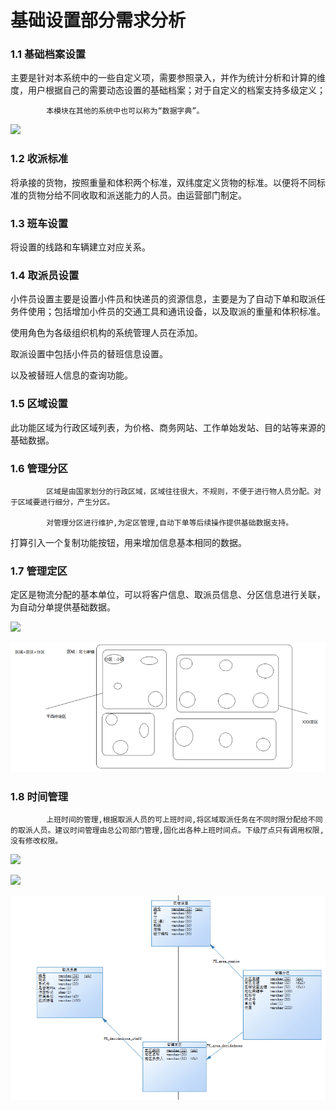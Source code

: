 # 基础设置部分需求分析

### 1.1   基础档案设置

主要是针对本系统中的一些自定义项，需要参照录入，并作为统计分析和计算的维度，用户根据自己的需要动态设置的基础档案；对于自定义的档案支持多级定义；

            本模块在其他的系统中也可以称为“数据字典”。

![](file:////Users/wupan/Library/Group%20Containers/UBF8T346G9.Office/TemporaryItems/msohtmlclip/clip_image002.jpg)

### 1.2   收派标准

将承接的货物，按照重量和体积两个标准，双纬度定义货物的标准。以便将不同标准的货物分给不同收取和派送能力的人员。由运营部门制定。

### 1.3   班车设置

将设置的线路和车辆建立对应关系。

### 1.4   取派员设置

小件员设置主要是设置小件员和快递员的资源信息，主要是为了自动下单和取派任务件使用；包括增加小件员的交通工具和通讯设备，以及取派的重量和体积标准。

使用角色为各级组织机构的系统管理人员在添加。

取派设置中包括小件员的替班信息设置。

以及被替班人信息的查询功能。

### 1.5   区域设置

此功能区域为行政区域列表，为价格、商务网站、工作单始发站、目的站等来源的基础数据。

### 1.6   管理分区

            区域是由国家划分的行政区域，区域往往很大，不规则，不便于进行物人员分配。对于区域要进行细分，产生分区。

            对管理分区进行维护,为定区管理,自动下单等后续操作提供基础数据支持。

打算引入一个复制功能按钮，用来增加信息基本相同的数据。

### 1.7   管理定区

定区是物流分配的基本单位，可以将客户信息、取派员信息、分区信息进行关联，为自动分单提供基础数据。

![](file:////Users/wupan/Library/Group%20Containers/UBF8T346G9.Office/TemporaryItems/msohtmlclip/clip_image004.jpg)

![](../../../.gitbook/assets/image%20%2821%29.png)

### 1.8   时间管理

            上班时间的管理,根据取派人员的可上班时间,将区域取派任务在不同时限分配给不同的取派人员。建议时间管理由总公司部门管理,固化出各种上班时间点。下级厅点只有调用权限,没有修改权限。

![](file:////Users/wupan/Library/Group%20Containers/UBF8T346G9.Office/TemporaryItems/msohtmlclip/clip_image006.jpg)

![](file:////Users/wupan/Library/Group%20Containers/UBF8T346G9.Office/TemporaryItems/msohtmlclip/clip_image008.jpg)

![](../../../.gitbook/assets/image%20%28162%29.png)

